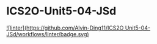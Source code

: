 # ICS2O-Unit5-04-JSd
[![linter](https://github.com/Alvin-Ding11/ICS2O Unit5-04-JSd/workflows/linter/badge.svg)](https://github.com/marketplace/actions/super-linter) 
